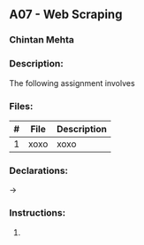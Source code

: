 ## A07 - Web Scraping
### Chintan Mehta

### Description:
The following assignment involves 

### Files:

|   #   | File     | Description                                      |
| :---: | -------- | ------------------------------------------------ |
|   1   | xoxo | xoxo |

### Declarations:
-> 

### Instructions:
1. 
